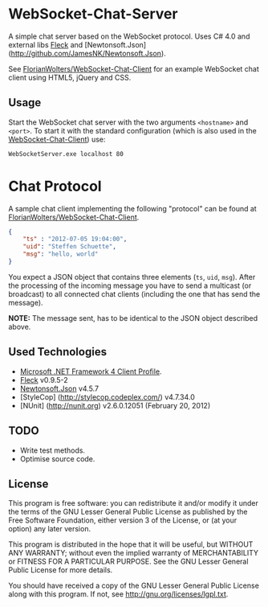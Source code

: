 # WebSocket-Chat-Server

A simple chat server based on the WebSocket protocol. Uses C# 4.0 and external libs [Fleck](http://github.com/statianzo/Fleck) and [Newtonsoft.Json] (http://github.com/JamesNK/Newtonsoft.Json).

See [FlorianWolters/WebSocket-Chat-Client](http://github.com/FlorianWolters/WebSocket-Chat-Client) for an example WebSocket chat client using HTML5, jQuery and CSS.

## Usage

Start the WebSocket chat server with the two arguments `<hostname>` and `<port>`. To start it with the standard configuration (which is also used in the [WebSocket-Chat-Client](http://github.com/FlorianWolters/WebSocket-Chat-Client)) use:
```cmd
WebSocketServer.exe localhost 80
```

# Chat Protocol

A sample chat client implementing the following "protocol" can be found at [FlorianWolters/WebSocket-Chat-Client](http://github.com/FlorianWolters/WebSocket-Chat-Client).

  ```json
  {
      "ts" : "2012-07-05 19:04:00",
      "uid": "Steffen Schuette",
      "msg": "hello, world"
  }
  ```

You expect a JSON object that contains three elements (`ts`, `uid`, `msg`). After the processing of the incoming message you have to send a multicast (or broadcast) to all connected chat clients (including the one that has send the message).

**NOTE:** The message sent, has to be identical to the JSON object described above.

## Used Technologies

* [Microsoft .NET Framework 4 Client Profile](http://microsoft.com/downloads/details.aspx?familyid=5765d7a8-7722-4888-a970-ac39b33fd8ab).
* [Fleck](http://github.com/statianzo/Fleck) v0.9.5-2
* [Newtonsoft.Json](http://github.com/JamesNK/Newtonsoft.Json) v4.5.7
* [StyleCop] (http://stylecop.codeplex.com/) v4.7.34.0 
* [NUnit] (http://nunit.org) v2.6.0.12051 (February 20, 2012)

## TODO

* Write test methods.
* Optimise source code.

## License

This program is free software: you can redistribute it and/or modify it under the terms of the GNU Lesser General Public License as published by the Free Software Foundation, either version 3 of the License, or (at your option) any later version.

This program is distributed in the hope that it will be useful, but WITHOUT ANY WARRANTY; without even the implied warranty of MERCHANTABILITY or FITNESS FOR A PARTICULAR PURPOSE.  See the GNU Lesser General Public License for more details.

You should have received a copy of the GNU Lesser General Public License along with this program. If not, see http://gnu.org/licenses/lgpl.txt.
